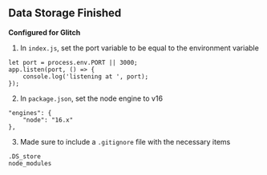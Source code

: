 Data Storage Finished
---------------------

**Configured for Glitch**
1. In `index.js`, set the port variable to be equal to the environment variable
```
let port = process.env.PORT || 3000;
app.listen(port, () => {
    console.log('listening at ', port);
});
```
2. In `package.json`, set the node engine to v16
```
"engines": {
    "node": "16.x"
},
```
3. Made sure to include a `.gitignore` file with the necessary items
```
.DS_store
node_modules
```
